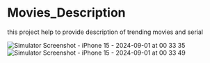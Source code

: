 
# Movies_Description

this project help to provide description of trending movies and serial

![Simulator Screenshot - iPhone 15 - 2024-09-01 at 00 33 35](https://github.com/user-attachments/assets/4bd557c5-c930-4f52-9634-a21f3ff17232)
![Simulator Screenshot - iPhone 15 - 2024-09-01 at 00 33 49](https://github.com/user-attachments/assets/35905443-9470-4eac-95de-47a9718a039b)


